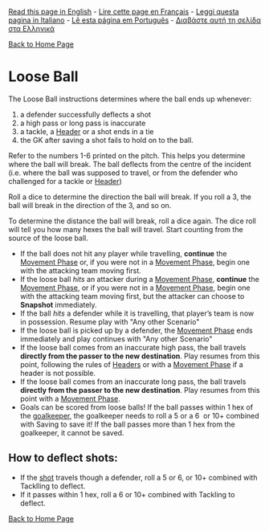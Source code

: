 [Read this page in English](https://counterattackgame.github.io/wiki/en/loose_ball) - [Lire cette page en Français](https://counterattackgame.github.io/wiki/fr/loose_ball) - [Leggi questa pagina in Italiano](https://counterattackgame.github.io/wiki/it/loose_ball) - [Lê esta página em Português](https://counterattackgame.github.io/wiki/pt/loose_ball) - [Διαβάστε αυτή τη σελίδα στα Ελληνικά](https://counterattackgame.github.io/wiki/gr/loose_ball)

[Back to Home Page](https://counterattackgame.github.io/wiki/en/index)
# Loose Ball

The Loose Ball instructions determines where the ball ends up whenever:

1. a defender successfully deflects a shot
2. a high pass or long pass is inaccurate
3. a tackle, a [Header](https://counterattackgame.github.io/wiki/en/heading) or a shot ends in a tie
4. the GK after saving a shot fails to hold on to the ball.

Refer to the numbers 1-6 printed on the pitch. This helps you determine where the ball will break. The ball deflects from the centre of the incident (i.e. where the ball was supposed to travel, or from the defender who challenged for a tackle or [Header](https://counterattackgame.github.io/wiki/en/heading))

Roll a dice to determine the direction the ball will break. If you roll a 3, the ball will break in the direction of the 3, and so on.

To determine the distance the ball will break, roll a dice again. The dice roll will tell you how many hexes the ball will travel. Start counting from the source of the loose ball.

- If the ball does not hit any player while travelling, **continue** the [Movement Phase](https://counterattackgame.github.io/wiki/en/movement_phase) or, if you were not in a [Movement Phase](https://counterattackgame.github.io/wiki/en/movement_phase), begin one with the attacking team moving first.
- If the loose ball _hits_ an attacker during a [Movement Phase](https://counterattackgame.github.io/wiki/en/movement_phase), **continue** the [Movement Phase](https://counterattackgame.github.io/wiki/en/movement_phase), or if you were not in a [Movement Phase](https://counterattackgame.github.io/wiki/en/movement_phase), begin one with the attacking team moving first, but the attacker can choose to **Snapshot** immediately.
- If the ball _hits_ a defender while it is travelling, that player’s team is now in possession. Resume play with "Any other Scenario"
- If the loose ball is picked up by a defender, the [Movement Phase](https://counterattackgame.github.io/wiki/en/movement_phase) ends immediately and play continues with "Any other Scenario"
- If the loose ball comes from an inaccurate high pass, the ball travels **directly from the passer to the new destination**. Play resumes from this point, following the rules of [Headers](https://counterattackgame.github.io/wiki/en/heading) or with a [Movement Phase](https://counterattackgame.github.io/wiki/en/movement_phase) if a header is not possible.
- If the loose ball comes from an inaccurate long pass, the ball travels **directly from the passer to the new destination**. Play resumes from this point with a [Movement Phase](https://counterattackgame.github.io/wiki/en/movement_phase).
- Goals can be scored from loose balls! If the ball passes within 1 hex of the [goalkeeper](https://counterattackgame.github.io/wiki/en/goalkeeper), the goalkeeper needs to roll a 5 or a 6  or 10+ combined with Saving to save it! If the ball passes more than 1 hex from the goalkeeper, it cannot be saved.

## How to deflect shots:
- If the [shot](https://counterattackgame.github.io/wiki/en/shooting) travels though a defender, roll a 5 or 6, or 10+ combined with Tacklling to deflect.
- If it passes within 1 hex, roll a 6 or 10+ combined with Tackling to deflect.

[Back to Home Page](https://counterattackgame.github.io/wiki/en/index)